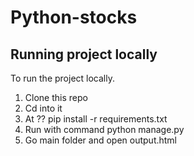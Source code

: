 # Python-stocks

## Running project locally<a name = "getting_started"></a>
To run the project locally.
1. Clone this repo
2. Cd into it
3. At ?? pip install -r requirements.txt
4. Run with command python manage.py 
5. Go main folder and open output.html
